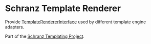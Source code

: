 # Schranz Template Renderer

Provide [TemplateRendererInterface](TemplateRendererInterface.php) used by different template engine adapters.

Part of the [Schranz Templating Project](https://github.com/schranz-templating/templating).
